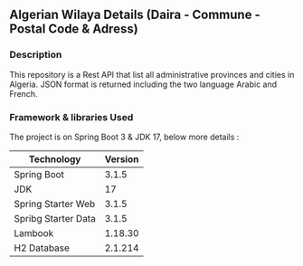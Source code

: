 ## Algerian Wilaya Details (Daira - Commune - Postal Code & Adress)

### Description

This repository is a Rest API that list all administrative provinces and cities in Algeria.
JSON format is returned including the two language Arabic and French.

### Framework & libraries Used

The project is on Spring Boot 3 & JDK 17, below more details :

| Technology          | Version |
|---------------------|---------|
| Spring Boot         | 3.1.5   |
| JDK                 | 17      |
| Spring Starter Web  | 3.1.5   |
| Spribg Starter Data | 3.1.5   |
| Lambook             | 1.18.30 |
| H2 Database         | 2.1.214 |



